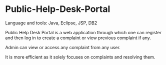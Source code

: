 # Public-Help-Desk-Portal

Language and tools: Java, Eclipse, JSP, DB2

Public Help Desk Portal is a web application through which one can register and then log in to create a complaint or view
previous complaint if any.

Admin can view or access any complaint from any user.

It is more efficient as it solely focuses on complaints and resolving them.
